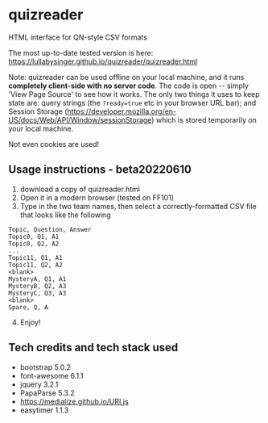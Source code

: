 # quizreader
HTML interface for QN-style CSV formats

The most up-to-date tested version is here: https://lullabysinger.github.io/quizreader/quizreader.html

Note: quizreader can be used offline on your local machine, and it runs **completely client-side with no server code**.
The code is open -- simply 'View Page Source' to see how it works.
The only two things it uses to keep state are: query strings (the `?ready=true` etc in your browser URL bar); and Session Storage (https://developer.mozilla.org/en-US/docs/Web/API/Window/sessionStorage) which is stored temporarily on your local machine.

Not even cookies are used!


## Usage instructions - beta20220610

1. download a copy of quizreader.html
2. Open it in a modern browser (tested on FF101)
3. Type in the two team names, then select a correctly-formatted CSV file that looks like the following
```
Topic, Question, Answer
Topic0, Q1, A1
Topic0, Q2, A2
...
Topic11, Q1, A1
Topic11, Q2, A2
<blank>
MysteryA, Q1, A1
MysteryB, Q2, A3
MysteryC, Q3, A3
<blank>
Spare, Q, A
```
4. Enjoy!
  
## Tech credits and tech stack used
* bootstrap 5.0.2
* font-awesome 6.1.1
* jquery 3.2.1
* PapaParse 5.3.2
* https://medialize.github.io/URI.js
* easytimer 1.1.3
